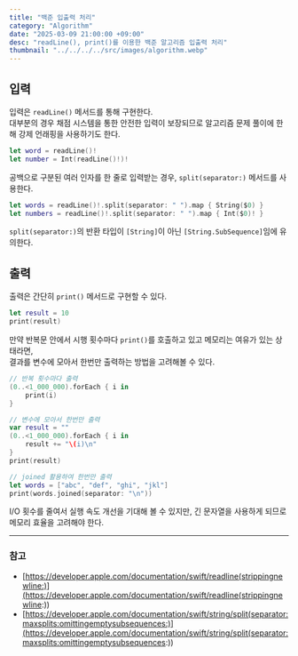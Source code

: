 ```yaml
---
title: "백준 입출력 처리"
category: "Algorithm"
date: "2025-03-09 21:00:00 +09:00"
desc: "readLine(), print()를 이용한 백준 알고리즘 입출력 처리"
thumbnail: "../../../../src/images/algorithm.webp"
---
```


## 입력

입력은 `readLine()` 메서드를 통해 구현한다.<br>
대부분의 경우 채점 시스템을 통한 안전한 입력이 보장되므로 알고리즘 문제 풀이에 한해 강제 언래핑을 사용하기도 한다.

```swift
let word = readLine()!
let number = Int(readLine()!)!
```

공백으로 구분된 여러 인자를 한 줄로 입력받는 경우, `split(separator:)` 메서드를 사용한다.

```swift
let words = readLine()!.split(separator: " ").map { String($0) }
let numbers = readLine()!.split(separator: " ").map { Int($0)! }
```

`split(separator:)`의 반환 타입이 `[String]`이 아닌 `[String.SubSequence]`임에 유의한다.

## 출력

출력은 간단히 `print()` 메서드로 구현할 수 있다.

```swift
let result = 10
print(result)
```

만약 반복문 안에서 시행 횟수마다 `print()`를 호출하고 있고 메모리는 여유가 있는 상태라면,<br>
결과를 변수에 모아서 한번만 출력하는 방법을 고려해볼 수 있다.

```swift
// 반복 횟수마다 출력
(0..<1_000_000).forEach { i in
    print(i)
}
```

```swift
// 변수에 모아서 한번만 출력
var result = ""
(0..<1_000_000).forEach { i in
    result += "\(i)\n"
}
print(result)
```

```swift
// joined 활용하여 한번만 출력
let words = ["abc", "def", "ghi", "jkl"]
print(words.joined(separator: "\n"))
```

I/O 횟수를 줄여서 실행 속도 개선을 기대해 볼 수 있지만, 긴 문자열을 사용하게 되므로 메모리 효율을 고려해야 한다.

---

### 참고

- [https://developer.apple.com/documentation/swift/readline(strippingnewline:)](https://developer.apple.com/documentation/swift/readline(strippingnewline:))
- [https://developer.apple.com/documentation/swift/string/split(separator:maxsplits:omittingemptysubsequences:)](https://developer.apple.com/documentation/swift/string/split(separator:maxsplits:omittingemptysubsequences:))
